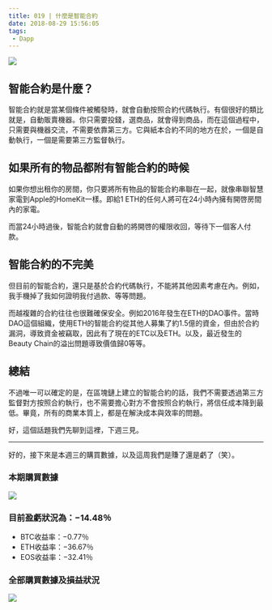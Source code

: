 ```yaml
---
title: 019 | 什麼是智能合約
date: 2018-08-29 15:56:05
tags:
 - Dapp
---
```

![](https://firebasestorage.googleapis.com/v0/b/blog-1f60b.appspot.com/o/19.gif?alt=media&token=4eacec4a-f49d-46db-bd1c-769900fceb6a)

## 智能合約是什麼？
智能合約就是當某個條件被觸發時，就會自動按照合約代碼執行。有個很好的類比就是，自動販賣機器。你只需要投錢，選商品，就會得到商品，而在這個過程中，只需要與機器交流，不需要依靠第三方。它與紙本合約不同的地方在於，一個是自動執行，一個是需要第三方監督執行。

## 如果所有的物品都附有智能合約的時候
如果你想出租你的房間，你只要將所有物品的智能合約串聯在一起，就像串聯智慧家電到Apple的HomeKit一樣。即給1 ETH的任何人將可在24小時內擁有開啓房間內的家電。

而當24小時過後，智能合約就會自動的將開啓的權限收回，等待下一個客人付款。

## 智能合約的不完美
但目前的智能合約，還只是基於合約代碼執行，不能將其他因素考慮在內。例如，我手機掉了我如何證明我付過款、等等問題。

而越複雜的合約往往也很難確保安全。例如2016年發生在ETH的DAO事件。當時DAO這個組織，使用ETH的智能合約從其他人募集了約1.5億的資金，但由於合約漏洞，導致資金被竊取，因此有了現在的ETC以及ETH。以及，最近發生的Beauty Chain的溢出問題導致價值歸0等等。

## 總結
不過唯一可以確定的是，在區塊鏈上建立的智能合約的話，我們不需要透過第三方監督對方按照合約執行，也不需要擔心對方不會按照合約執行，將信任成本降到最低。畢竟，所有的商業本質上，都是在解決成本與效率的問題。

好，這個話題我們先聊到這裡，下週三見。

***

好的，接下來是本週三的購買數據，以及這周我們是賺了還是虧了（笑）。

### 本期購買數據
![](https://firebasestorage.googleapis.com/v0/b/blog-1f60b.appspot.com/o/%E8%B4%AD%E4%B9%B0%E6%95%B0%E6%8D%AE019.png?alt=media&token=ace014a3-63f8-48fb-bb73-651b8282bd58)

### 目前盈虧狀況為：−14.48％
- BTC收益率：−0.77％
- ETH收益率：−36.67％
- EOS收益率：−32.41％

### 全部購買數據及損益狀況
![](https://firebasestorage.googleapis.com/v0/b/blog-1f60b.appspot.com/o/%E5%85%A8%E9%83%A8%E8%B4%AD%E4%B9%B0%E6%95%B0%E6%8D%AE%E5%8F%8A%E6%8D%9F%E7%9B%8A%E7%8A%B6%E5%86%B5019.png?alt=media&token=6af0cfbf-86da-4c9b-9983-4eee2b6e7db7)